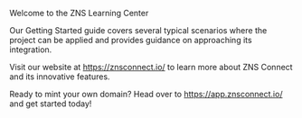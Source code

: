 Welcome to the ZNS Learning Center

Our Getting Started guide covers several typical scenarios where the project can be applied and provides guidance on approaching its integration.

Visit our website at https://znsconnect.io/ to learn more about ZNS Connect and its innovative features.

Ready to mint your own domain? Head over to https://app.znsconnect.io/ and get started today!
